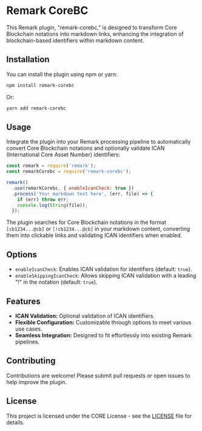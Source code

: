 # Remark CoreBC

This Remark plugin, "remark-corebc," is designed to transform Core Blockchain notations into markdown links, enhancing the integration of blockchain-based identifiers within markdown content.

## Installation

You can install the plugin using npm or yarn:

```bash
npm install remark-corebc
```

Or:

```bash
yarn add remark-corebc
```

## Usage

Integrate the plugin into your Remark processing pipeline to automatically convert Core Blockchain notations and optionally validate ICAN (International Core Asset Number) identifiers:

```javascript
const remark = require('remark');
const remarkCorebc = require('remark-corebc');

remark()
  .use(remarkCorebc, { enableIcanCheck: true })
  .process('Your markdown text here', (err, file) => {
    if (err) throw err;
    console.log(String(file));
  });
```

The plugin searches for Core Blockchain notations in the format `[cb1234...@cb]` or `[!cb1234...@cb]` in your markdown content, converting them into clickable links and validating ICAN identifiers when enabled.

## Options

- `enableIcanCheck`: Enables ICAN validation for identifiers (default: `true`).
- `enableSkippingIcanCheck`: Allows skipping ICAN validation with a leading "!" in the notation (default: `true`).

## Features

- **ICAN Validation:** Optional validation of ICAN identifiers.
- **Flexible Configuration:** Customizable through options to meet various use cases.
- **Seamless Integration:** Designed to fit effortlessly into existing Remark pipelines.

## Contributing

Contributions are welcome! Please submit pull requests or open issues to help improve the plugin.

## License

This project is licensed under the CORE License - see the [LICENSE](LICENSE) file for details.
